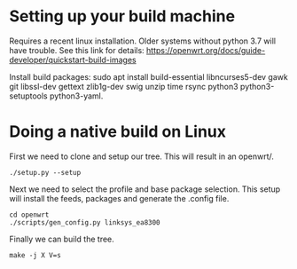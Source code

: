 # Setting up your build machine

Requires a recent linux installation. Older systems without python 3.7 will have trouble.  See this link for details: https://openwrt.org/docs/guide-developer/quickstart-build-images

Install build packages:  sudo apt install build-essential libncurses5-dev gawk git libssl-dev gettext zlib1g-dev swig unzip time rsync python3 python3-setuptools python3-yaml.

# Doing a native build on Linux
First we need to clone and setup our tree. This will result in an openwrt/.
```
./setup.py --setup
```
Next we need to select the profile and base package selection. This setup will install the feeds, packages and generate the .config file.
```
cd openwrt
./scripts/gen_config.py linksys_ea8300
```
Finally we can build the tree.
```
make -j X V=s
```
